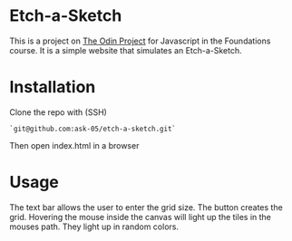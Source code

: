 # Etch-a-Sketch
This is a project on [The Odin Project](https://www.theodinproject.com/lessons/foundations-etch-a-sketch "The Odin Project") for Javascript in the Foundations course. It is a simple website that simulates an Etch-a-Sketch.
# Installation
Clone the repo with (SSH)
```
`git@github.com:ask-05/etch-a-sketch.git`
```
Then open index.html in a browser
# Usage
The text bar allows the user to enter the grid size. The button creates the grid. Hovering the mouse inside the canvas will light up the tiles in the mouses path. They light up in random colors.